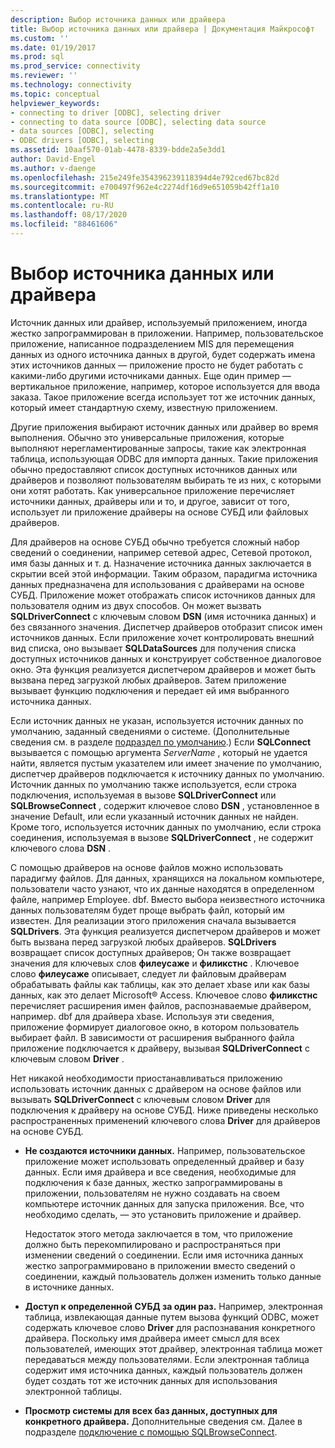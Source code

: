 ```yaml
---
description: Выбор источника данных или драйвера
title: Выбор источника данных или драйвера | Документация Майкрософт
ms.custom: ''
ms.date: 01/19/2017
ms.prod: sql
ms.prod_service: connectivity
ms.reviewer: ''
ms.technology: connectivity
ms.topic: conceptual
helpviewer_keywords:
- connecting to driver [ODBC], selecting driver
- connecting to data source [ODBC], selecting data source
- data sources [ODBC], selecting
- ODBC drivers [ODBC], selecting
ms.assetid: 10aaf570-01ab-4478-8339-bdde2a5e3dd1
author: David-Engel
ms.author: v-daenge
ms.openlocfilehash: 215e249fe354396239118394d4e792ced67bc82d
ms.sourcegitcommit: e700497f962e4c2274df16d9e651059b42ff1a10
ms.translationtype: MT
ms.contentlocale: ru-RU
ms.lasthandoff: 08/17/2020
ms.locfileid: "88461606"
---
```

# <a name="choosing-a-data-source-or-driver"></a>Выбор источника данных или драйвера
Источник данных или драйвер, используемый приложением, иногда жестко запрограммирован в приложении. Например, пользовательское приложение, написанное подразделением MIS для перемещения данных из одного источника данных в другой, будет содержать имена этих источников данных — приложение просто не будет работать с какими-либо другими источниками данных. Еще один пример — вертикальное приложение, например, которое используется для ввода заказа. Такое приложение всегда использует тот же источник данных, который имеет стандартную схему, известную приложением.  
  
 Другие приложения выбирают источник данных или драйвер во время выполнения. Обычно это универсальные приложения, которые выполняют нерегламентированные запросы, такие как электронная таблица, использующая ODBC для импорта данных. Такие приложения обычно предоставляют список доступных источников данных или драйверов и позволяют пользователям выбирать те из них, с которыми они хотят работать. Как универсальное приложение перечисляет источники данных, драйверы или и то, и другое, зависит от того, использует ли приложение драйверы на основе СУБД или файловых драйверов.  
  
 Для драйверов на основе СУБД обычно требуется сложный набор сведений о соединении, например сетевой адрес, Сетевой протокол, имя базы данных и т. д. Назначение источника данных заключается в скрытии всей этой информации. Таким образом, парадигма источника данных предназначена для использования с драйверами на основе СУБД. Приложение может отображать список источников данных для пользователя одним из двух способов. Он может вызвать **SQLDriverConnect** с ключевым словом **DSN** (имя источника данных) и без связанного значения. Диспетчер драйверов отобразит список имен источников данных. Если приложение хочет контролировать внешний вид списка, оно вызывает **SQLDataSources** для получения списка доступных источников данных и конструирует собственное диалоговое окно. Эта функция реализуется диспетчером драйверов и может быть вызвана перед загрузкой любых драйверов. Затем приложение вызывает функцию подключения и передает ей имя выбранного источника данных.  
  
 Если источник данных не указан, используется источник данных по умолчанию, заданный сведениями о системе. (Дополнительные сведения см. в разделе [подраздел по умолчанию](../../../odbc/reference/install/default-subkey.md).) Если **SQLConnect** вызывается с помощью аргумента *ServerName* , который не удается найти, является пустым указателем или имеет значение по умолчанию, диспетчер драйверов подключается к источнику данных по умолчанию. Источник данных по умолчанию также используется, если строка подключения, используемая в вызове **SQLDriverConnect** или **SQLBrowseConnect** , содержит ключевое слово **DSN** , установленное в значение Default, или если указанный источник данных не найден. Кроме того, используется источник данных по умолчанию, если строка соединения, используемая в вызове **SQLDriverConnect** , не содержит ключевого слова **DSN** .  
  
 С помощью драйверов на основе файлов можно использовать парадигму файлов. Для данных, хранящихся на локальном компьютере, пользователи часто узнают, что их данные находятся в определенном файле, например Employee. dbf. Вместо выбора неизвестного источника данных пользователям будет проще выбрать файл, который им известен. Для реализации этого приложения сначала вызывается **SQLDrivers**. Эта функция реализуется диспетчером драйверов и может быть вызвана перед загрузкой любых драйверов. **SQLDrivers** возвращает список доступных драйверов; Он также возвращает значения для ключевых слов **филеусаже** и **филикстнс** . Ключевое слово **филеусаже** описывает, следует ли файловым драйверам обрабатывать файлы как таблицы, как это делает xbase или как базы данных, как это делает Microsoft® Access. Ключевое слово **филикстнс** перечисляет расширения имен файлов, распознаваемые драйвером, например. dbf для драйвера xbase. Используя эти сведения, приложение формирует диалоговое окно, в котором пользователь выбирает файл. В зависимости от расширения выбранного файла приложение подключается к драйверу, вызывая **SQLDriverConnect** с ключевым словом **Driver** .  
  
 Нет никакой необходимости приостанавливаться приложению использовать источник данных с драйвером на основе файлов или вызывать **SQLDriverConnect** с ключевым словом **Driver** для подключения к драйверу на основе СУБД. Ниже приведены несколько распространенных применений ключевого слова **Driver** для драйверов на основе СУБД.  
  
-   **Не создаются источники данных.** Например, пользовательское приложение может использовать определенный драйвер и базу данных. Если имя драйвера и все сведения, необходимые для подключения к базе данных, жестко запрограммированы в приложении, пользователям не нужно создавать на своем компьютере источник данных для запуска приложения. Все, что необходимо сделать, — это установить приложение и драйвер.  
  
     Недостаток этого метода заключается в том, что приложение должно быть перекомпилировано и распространяться при изменении сведений о соединении. Если имя источника данных жестко запрограммировано в приложении вместо сведений о соединении, каждый пользователь должен изменить только данные в источнике данных.  
  
-   **Доступ к определенной СУБД за один раз.** Например, электронная таблица, извлекающая данные путем вызова функций ODBC, может содержать ключевое слово **Driver** для распознавания конкретного драйвера. Поскольку имя драйвера имеет смысл для всех пользователей, имеющих этот драйвер, электронная таблица может передаваться между пользователями. Если электронная таблица содержит имя источника данных, каждый пользователь должен будет создать тот же источник данных для использования электронной таблицы.  
  
-   **Просмотр системы для всех баз данных, доступных для конкретного драйвера.** Дополнительные сведения см. Далее в подразделе [подключение с помощью SQLBrowseConnect](../../../odbc/reference/develop-app/connecting-with-sqlbrowseconnect.md).
